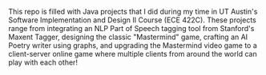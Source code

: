 This repo is filled with Java projects that I did during my time in UT Austin's Software Implementation and Design II Course (ECE 422C). These projects range from integrating an NLP Part of Speech tagging tool from Stanford's Maxent Tagger, designing the classic "Mastermind" game, crafting an AI Poetry writer using graphs, and upgrading the Mastermind video game to a client-server online game where multiple clients from around the world can play with each other!
